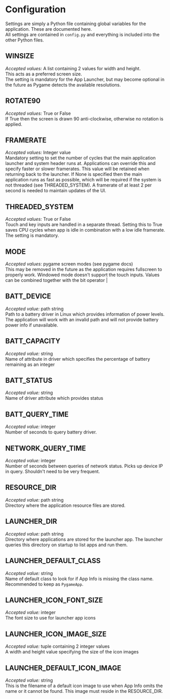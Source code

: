 # Configuration
Settings are simply a Python file containing global variables for the application. These are documented here.<br />
All settings are contained in `config.py` and everything is included into the other Python files.

## WINSIZE
*Accepted values:* A list containing 2 values for width and height. <br />
This acts as a preferred screen size.<br />
The setting is mandatory for the App Launcher, but may become optional in the future as Pygame detects the available resolutions.

## ROTATE90
*Accepted values:* True or False<br />
If True then the screen is drawn 90 anti-clockwise, otherwise no rotation is applied. 

## FRAMERATE
*Accepted values:* Integer value<br />
Mandatory setting to set the number of cycles that the main application launcher and system header runs at. 
Applications can override this and specify faster or slower framerates. This value will be retained when returning back to the launcher.
If None is specified then the main application runs as fast as possible, which will be required if the system is not threaded (see THREADED_SYSTEM).
A framerate of at least 2 per second is needed to maintain updates of the UI. 

## THREADED_SYSTEM
*Accepted values:* True or False<br />
Touch and key inputs are handled in a separate thread. Setting this to True saves CPU cycles when app is idle in combination with a low idle framerate.<br />
The setting is mandatory.

## MODE
*Accepted values:* pygame screen modes (see pygame docs)<br />
This may be removed in the future as the application requires fullscreen to properly work. Windowed mode doesn't support the touch inputs. 
Values can be combined together with the bit operator |

## BATT_DEVICE
*Accepted value:* path string<br />
Path to a battery driver in Linux which provides information of power levels. The application will work with an invalid path and will not provide battery power info if unavailable.

## BATT_CAPACITY
*Accepted value:* string<br />
Name of attribute in driver which specifies the percentage of battery remaining as an integer

## BATT_STATUS
*Accepted value:* string<br />
Name of driver attribute which provides status

## BATT_QUERY_TIME
*Accepted value:* integer<br />
Number of seconds to query battery driver.

## NETWORK_QUERY_TIME
*Accepted value:* integer<br />
Number of seconds between queries of network status. Picks up device IP in query. Shouldn't need to be very frequent.

## RESOURCE_DIR
*Accepted value:* path string<br />
Directory where the application resource files are stored.

## LAUNCHER_DIR
*Accepted value:* path string<br />
Directory where applications are stored for the launcher app. The launcher queries this directory on startup to list apps and run them.

## LAUNCHER_DEFAULT_CLASS
*Accepted value:* string<br />
Name of default class to look for if App Info is missing the class name. Recommended to keep as `PygameApp`.

## LAUNCHER_ICON_FONT_SIZE 
*Accepted value:* integer<br />
The font size to use for launcher app icons

## LAUNCHER_ICON_IMAGE_SIZE 
*Accepted value:* tuple containing 2 integer values<br />
A width and height value specifying the size of the icon images

## LAUNCHER_DEFAULT_ICON_IMAGE 
*Accepted value:* string<br />
This is the filename of a default icon image to use when App Info omits the name or it cannot be found. This image must reside in the RESOURCE_DIR.

